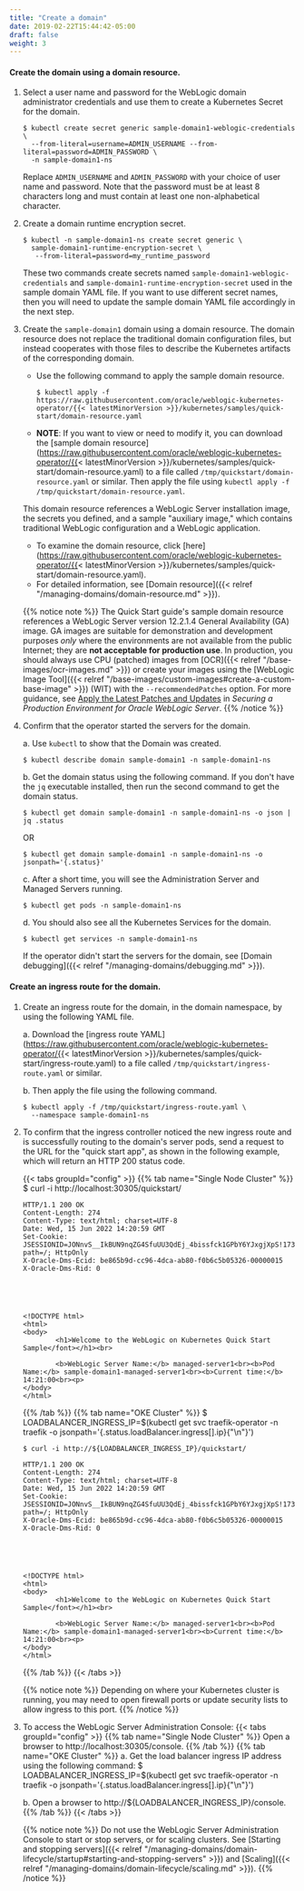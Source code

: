 ```yaml
---
title: "Create a domain"
date: 2019-02-22T15:44:42-05:00
draft: false
weight: 3
---
```

#### Create the domain using a domain resource.

1. Select a user name and password for the WebLogic domain administrator credentials and use them to create a Kubernetes Secret for the domain.

    ```shell
    $ kubectl create secret generic sample-domain1-weblogic-credentials \
      --from-literal=username=ADMIN_USERNAME --from-literal=password=ADMIN_PASSWORD \
      -n sample-domain1-ns
    ```

   Replace `ADMIN_USERNAME` and `ADMIN_PASSWORD` with your choice of user name and password. Note
   that the password must be at least 8 characters long and must contain at least one non-alphabetical character.


1. Create a domain runtime encryption secret.

    ```shell
    $ kubectl -n sample-domain1-ns create secret generic \
      sample-domain1-runtime-encryption-secret \
       --from-literal=password=my_runtime_password
    ```

    These two commands create secrets named `sample-domain1-weblogic-credentials` and `sample-domain1-runtime-encryption-secret` used in the sample domain YAML file. If you want to use different secret names, then you will need to update the sample domain YAML file accordingly in the next step.

1. Create the `sample-domain1` domain using a domain resource. The domain resource does not replace the traditional domain configuration files, but instead cooperates with those files to describe the Kubernetes artifacts of the corresponding domain.

   - Use the following command to apply the sample domain resource.

     ```shell
     $ kubectl apply -f https://raw.githubusercontent.com/oracle/weblogic-kubernetes-operator/{{< latestMinorVersion >}}/kubernetes/samples/quick-start/domain-resource.yaml
     ```

   - **NOTE**: If you want to view or need to modify it, you can download the [sample domain resource](https://raw.githubusercontent.com/oracle/weblogic-kubernetes-operator/{{< latestMinorVersion >}}/kubernetes/samples/quick-start/domain-resource.yaml) to a file called `/tmp/quickstart/domain-resource.yaml` or similar. Then apply the file using `kubectl apply -f /tmp/quickstart/domain-resource.yaml`.


   This domain resource references a WebLogic Server installation image, the secrets you defined, and a sample "auxiliary image," which contains traditional WebLogic configuration and a WebLogic application.

     - To examine the domain resource, click [here](https://raw.githubusercontent.com/oracle/weblogic-kubernetes-operator/{{< latestMinorVersion >}}/kubernetes/samples/quick-start/domain-resource.yaml).
     - For detailed information, see [Domain resource]({{< relref "/managing-domains/domain-resource.md" >}}).

   {{% notice note %}}
   The Quick Start guide's sample domain resource references a WebLogic Server version 12.2.1.4 General Availability (GA) image. GA images are suitable for demonstration and development purposes _only_ where the environments are not available from the public Internet; they are **not acceptable for production use**. In production, you should always use CPU (patched) images from [OCR]({{< relref "/base-images/ocr-images.md" >}}) or create your images using the [WebLogic Image Tool]({{< relref "/base-images/custom-images#create-a-custom-base-image" >}}) (WIT) with the `--recommendedPatches` option. For more guidance, see [Apply the Latest Patches and Updates](https://www.oracle.com/pls/topic/lookup?ctx=en/middleware/standalone/weblogic-server/14.1.1.0&id=LOCKD-GUID-2DA84185-46BA-4D7A-80D2-9D577A4E8DE2) in _Securing a Production Environment for Oracle WebLogic Server_.
   {{% /notice %}}

1.	Confirm that the operator started the servers for the domain.

    a. Use `kubectl` to show that the Domain was created.

    ```shell
    $ kubectl describe domain sample-domain1 -n sample-domain1-ns
    ```

    b. Get the domain status using the following command. If you don't have the `jq` executable installed, then run the second command to get the domain status.
    ```shell
    $ kubectl get domain sample-domain1 -n sample-domain1-ns -o json | jq .status
    ```
    OR
    ```shell
    $ kubectl get domain sample-domain1 -n sample-domain1-ns -o jsonpath='{.status}'
    ```

    c. After a short time, you will see the Administration Server and Managed Servers running.

    ```shell
    $ kubectl get pods -n sample-domain1-ns
    ```

    d. You should also see all the Kubernetes Services for the domain.

    ```shell
    $ kubectl get services -n sample-domain1-ns
    ```

   	 If the operator didn't start the servers for the domain, see [Domain debugging]({{< relref "/managing-domains/debugging.md" >}}).

#### Create an ingress route for the domain.

1.	Create an ingress route for the domain, in the domain namespace, by using the following YAML file.

    a. Download the [ingress route YAML](https://raw.githubusercontent.com/oracle/weblogic-kubernetes-operator/{{< latestMinorVersion >}}/kubernetes/samples/quick-start/ingress-route.yaml) to a file called `/tmp/quickstart/ingress-route.yaml` or similar.

    b. Then apply the file using the following command.
    ```shell
    $ kubectl apply -f /tmp/quickstart/ingress-route.yaml \
      --namespace sample-domain1-ns
    ```

1.  To confirm that the ingress controller noticed the new ingress route and is successfully routing to the domain's server pods, send a request to the URL for the "quick start app", as shown in the following example, which will return an HTTP 200 status code.

    {{< tabs groupId="config" >}}
    {{% tab name="Single Node Cluster" %}}
        $ curl -i http://localhost:30305/quickstart/

        HTTP/1.1 200 OK
        Content-Length: 274
        Content-Type: text/html; charset=UTF-8
        Date: Wed, 15 Jun 2022 14:20:59 GMT
        Set-Cookie: JSESSIONID=JONnvS__IkBUN9nqZG4SfuUU3QdEj_4bissfck1GPbY6YJxgjXpS!1733001435; path=/; HttpOnly
        X-Oracle-Dms-Ecid: be865b9d-cc96-4dca-ab80-f0b6c5b05326-00000015
        X-Oracle-Dms-Rid: 0





        <!DOCTYPE html>
        <html>
        <body>
                <h1>Welcome to the WebLogic on Kubernetes Quick Start Sample</font></h1><br>

                <b>WebLogic Server Name:</b> managed-server1<br><b>Pod Name:</b> sample-domain1-managed-server1<br><b>Current time:</b> 14:21:00<br><p>
        </body>
        </html>
    {{% /tab %}}
    {{% tab name="OKE Cluster" %}}
        $ LOADBALANCER_INGRESS_IP=$(kubectl get svc traefik-operator -n traefik -o jsonpath='{.status.loadBalancer.ingress[].ip}{"\n"}')

        $ curl -i http://${LOADBALANCER_INGRESS_IP}/quickstart/

        HTTP/1.1 200 OK
        Content-Length: 274
        Content-Type: text/html; charset=UTF-8
        Date: Wed, 15 Jun 2022 14:20:59 GMT
        Set-Cookie: JSESSIONID=JONnvS__IkBUN9nqZG4SfuUU3QdEj_4bissfck1GPbY6YJxgjXpS!1733001435; path=/; HttpOnly
        X-Oracle-Dms-Ecid: be865b9d-cc96-4dca-ab80-f0b6c5b05326-00000015
        X-Oracle-Dms-Rid: 0





        <!DOCTYPE html>
        <html>
        <body>
                <h1>Welcome to the WebLogic on Kubernetes Quick Start Sample</font></h1><br>

                <b>WebLogic Server Name:</b> managed-server1<br><b>Pod Name:</b> sample-domain1-managed-server1<br><b>Current time:</b> 14:21:00<br><p>
        </body>
        </html>
    {{% /tab %}}
    {{< /tabs >}}


    {{% notice note %}} Depending on where your Kubernetes cluster is running, you may need to open firewall ports or update security lists to allow ingress to this port.
    {{% /notice %}}
1.	To access the WebLogic Server Administration Console:
    {{< tabs groupId="config" >}}
    {{% tab name="Single Node Cluster" %}}
      Open a browser to http://localhost:30305/console.
    {{% /tab %}}
    {{% tab name="OKE Cluster" %}}
      a. Get the load balancer ingress IP address using the following command:
         $ LOADBALANCER_INGRESS_IP=$(kubectl get svc traefik-operator -n traefik -o jsonpath='{.status.loadBalancer.ingress[].ip}{"\n"}')

      b. Open a browser to http://${LOADBALANCER_INGRESS_IP}/console.
    {{% /tab %}}
    {{< /tabs >}}


    {{% notice note %}} Do not use the WebLogic Server Administration Console to start or stop servers, or for scaling clusters. See [Starting and stopping servers]({{< relref "/managing-domains/domain-lifecycle/startup#starting-and-stopping-servers" >}}) and [Scaling]({{< relref "/managing-domains/domain-lifecycle/scaling.md" >}}).
    {{% /notice %}}
